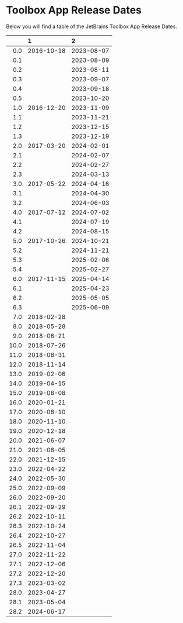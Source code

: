 # Toolbox App Release Dates
Below you will find a table of the JetBrains Toolbox App Release Dates.

|      | 1          | 2          |
|-----:|:-----------|:-----------|
|  0.0 | 2016-10-18 | 2023-08-07 |
|  0.1 |            | 2023-08-09 |
|  0.2 |            | 2023-08-11 |
|  0.3 |            | 2023-09-07 |
|  0.4 |            | 2023-09-18 |
|  0.5 |            | 2023-10-20 |
|  1.0 | 2016-12-20 | 2023-11-09 |
|  1.1 |            | 2023-11-21 |
|  1.2 |            | 2023-12-15 |
|  1.3 |            | 2023-12-19 |
|  2.0 | 2017-03-20 | 2024-02-01 |
|  2.1 |            | 2024-02-07 |
|  2.2 |            | 2024-02-27 |
|  2.3 |            | 2024-03-13 |
|  3.0 | 2017-05-22 | 2024-04-16 |
|  3.1 |            | 2024-04-30 |
|  3.2 |            | 2024-06-03 |
|  4.0 | 2017-07-12 | 2024-07-02 |
|  4.1 |            | 2024-07-19 |
|  4.2 |            | 2024-08-15 |
|  5.0 | 2017-10-26 | 2024-10-21 |
|  5.2 |            | 2024-11-21 |
|  5.3 |            | 2025-02-06 |
|  5.4 |            | 2025-02-27 |
|  6.0 | 2017-11-15 | 2025-04-14 |
|  6.1 |            | 2025-04-23 |
|  6.2 |            | 2025-05-05 |
|  6.3 |            | 2025-06-09 |
|  7.0 | 2018-02-28 |            |
|  8.0 | 2018-05-28 |            |
|  9.0 | 2018-06-21 |            |
| 10.0 | 2018-07-26 |            |
| 11.0 | 2018-08-31 |            |
| 12.0 | 2018-11-14 |            |
| 13.0 | 2019-02-06 |            |
| 14.0 | 2019-04-15 |            |
| 15.0 | 2019-08-08 |            |
| 16.0 | 2020-01-21 |            |
| 17.0 | 2020-08-10 |            |
| 18.0 | 2020-11-10 |            |
| 19.0 | 2020-12-18 |            |
| 20.0 | 2021-06-07 |            |
| 21.0 | 2021-08-05 |            |
| 22.0 | 2021-12-15 |            |
| 23.0 | 2022-04-22 |            |
| 24.0 | 2022-05-30 |            |
| 25.0 | 2022-09-09 |            |
| 26.0 | 2022-09-20 |            |
| 26.1 | 2022-09-29 |            |
| 26.2 | 2022-10-11 |            |
| 26.3 | 2022-10-24 |            |
| 26.4 | 2022-10-27 |            |
| 26.5 | 2022-11-04 |            |
| 27.0 | 2022-11-22 |            |
| 27.1 | 2022-12-06 |            |
| 27.2 | 2022-12-20 |            |
| 27.3 | 2023-03-02 |            |
| 28.0 | 2023-04-27 |            |
| 28.1 | 2023-05-04 |            |
| 28.2 | 2024-06-17 |            |